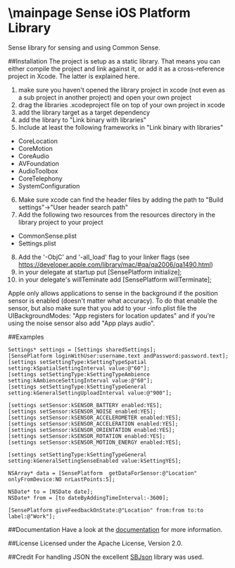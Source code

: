 \mainpage
Sense iOS Platform Library
=================
Sense library for sensing and using Common Sense.

##Installation
The project is setup as a static library. That means you can either compile the project and link against it, or add it as a cross-reference project in Xcode. The latter is explained here.

1. make sure you haven't opened the library project in xcode (not even as a sub project in another project) and open your own project
2. drag the libraries .xcodeproject file on top of your own project in xcode
3. add the library target as a target dependency
4. add the library to "Link binary with libraries"
5. Include at least the following frameworks in "Link binary with libraries"
 - CoreLocation
 - CoreMotion
 - CoreAudio
 - AVFoundation
 - AudioToolbox
 - CoreTelephony
 - SystemConfiguration
6. Make sure xcode can find the header files by adding the path to "Build settings"->"User header search path"
7. Add the following two resources from the resources directory in the library project to your project
 - CommonSense.plist
 - Settings.plist
8. Add the '-ObjC' and '-all_load' flag to your linker flags (see https://developer.apple.com/library/mac/#qa/qa2006/qa1490.html)
9. in your delegate at startup put [SensePlatform initialize];
10. in your delegate's willTeminate add [SensePlatform willTerminate];

Apple only allows applications to sense in the background if the position sensor is enabled (doesn't matter what accuracy).
To do that enable the sensor, but also make sure that you add to your -info.plist file the UIBackgroundModes:
"App registers for location updates" and if you're using the noise sensor also add "App plays audio".

##Examples

    Settings* settings = [Settings sharedSettings];
    [SensePlatform loginWithUser:username.text andPassword:password.text];
    [settings setSettingType:kSettingTypeSpatial setting:kSpatialSettingInterval value:@"60"];
    [settings setSettingType:kSettingTypeAmbience setting:kAmbienceSettingInterval value:@"60"];
    [settings setSettingType:kSettingTypeGeneral setting:kGeneralSettingUploadInterval value:@"900"];
    
    [settings setSensor:kSENSOR_BATTERY enabled:YES];
    [settings setSensor:kSENSOR_NOISE enabled:YES];
    [settings setSensor:kSENSOR_ACCELEROMETER enabled:YES];
    [settings setSensor:kSENSOR_ACCELERATION enabled:YES];
    [settings setSensor:kSENSOR_ORIENTATION enabled:YES];
    [settings setSensor:kSENSOR_ROTATION enabled:YES];
    [settings setSensor:kSENSOR_MOTION_ENERGY enabled:YES];
    
    [settings setSettingType:kSettingTypeGeneral setting:kGeneralSettingSenseEnabled value:kSettingYES];
    
    NSArray* data = [SensePlatform  getDataForSensor:@"Location" onlyFromDevice:NO nrLastPoints:5];
    
    NSDate* to = [NSDate date];
    NSDate* from = [to dateByAddingTimeInterval:-3600];
    
    [SensePlatform giveFeedbackOnState:@"Location" from:from to:to label:@"Work"];

##Documentation
Have a look at the [documentation](http://senseobservationsystems.github.com/sense-ios-library/) for more information.

##License
Licensed under the Apache License, Version 2.0.

##Credit
For handling JSON the excellent [SBJson](https://github.com/stig/json-framework) library was used.

